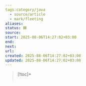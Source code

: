 ```yaml
---
tags:category/java
  - source/article
  - mark/fleeting
aliases:
status: 🟦
source: 
start: 2025-08-06T14:27:02+03:00
end:
next:
url:
created: 2025-08-06T14:27:02+03:00
updated: 2025-08-06T14:27:02+03:00
---
```


> [!toc]+
> ```table-of-contents
> ```


